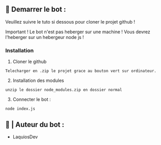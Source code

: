 ## 🤖 Demarrer le  bot :

Veuillez suivre le tuto si dessous pour cloner le projet github !

Important ! Le bot n'est pas heberger sur une machine ! Vous devrez l'heberger sur un hebergeur node js !

### Installation

1. Cloner le github

```
Telecharger en .zip le projet grace au bouton vert sur ordinateur.
```

2. Installation des modules

```
unzip le dossier node_modules.zip en dossier normal
```

3. Connecter le bot :

```
node index.js
```

## 👨 | Auteur du bot :

- LaquiosDev


